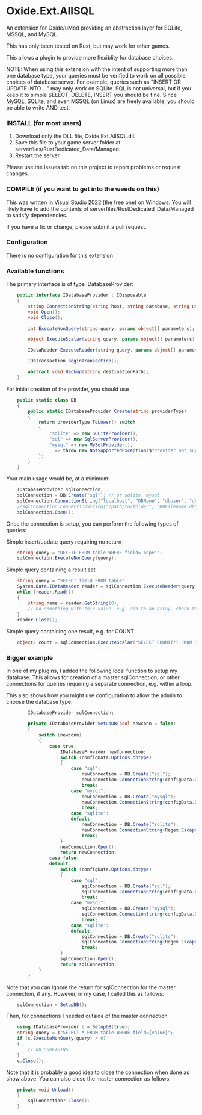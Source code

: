 # Oxide.Ext.AllSQL

An extension for Oxide/uMod providing an abstraction layer for SQLite, MSSQL, and MySQL.

This has only been tested on Rust, but may work for other games.

This allows a plugin to provide more flexiblity for database choices.

NOTE: When using this extension with the intent of supporting more than one database type, your queries must be verified to work on all possible choices of database server.  For example, queries such as "INSERT OR UPDATE INTO ..." may only work on SQLite.  SQL is not universal, but if you keep it to simple SELECT, DELETE, INSERT you should be fine.  Since MySQL, SQLite, and even MSSQL (on Linux) are freely available, you should be able to write AND test.

### INSTALL (for most users)

1. Download only the DLL file, Oxide.Ext.AllSQL.dll.
2. Save this file to your game server folder at serverfiles/RustDedicated_Data/Managed.
3. Restart the server

Please use the issues tab on this project to report problems or request changes.

### COMPILE (if you want to get into the weeds on this)

This was written in Visual Studio 2022 (the free one) on Windows.  You will likely have to add the contents of serverfiles/RustDedicated_Data/Managed to satisfy dependencies.

If you have a fix or change, please submit a pull request.

### Configuration
  There is no configuration for this extension


### Available functions

The primary interface is of type IDatabaseProvider:

```cs
    public interface IDatabaseProvider : IDisposable
    {
        string ConnectionString(string host, string database, string user, string password);
        void Open();
        void Close();

        int ExecuteNonQuery(string query, params object[] parameters);

        object ExecuteScalar(string query, params object[] parameters);

        IDataReader ExecuteReader(string query, params object[] parameters);

        IDbTransaction BeginTransaction();

        abstract void Backup(string destinationPath);
    }
```

For initial creation of the provider, you should use

```cs
    public static class DB
    {
        public static IDatabaseProvider Create(string providerType)
        {
            return providerType.ToLower() switch
            {
                "sqlite" => new SQLiteProvider(),
                "sql" => new SqlServerProvider(),
                "mysql" => new MySqlProvider(),
                _ => throw new NotSupportedException($"Provider not supported: {providerType}")
            };
        }
    }
```

Your main usage would be, at a minimum:

```cs
    IDatabaseProvider sqlConnection;
    sqlConnection = DB.Create("sql"); // or sqlite, mysql
    sqlConnection.ConnectionString("localhost", "DBName", "dbuser", "dbpass");  // SQL or MySQL
    //sqlConnection.ConnectionString("/path/to/folder", "DBFilename.db", "", ""); // SQLite
    sqlConnection.Open();
```

Once the connection is setup, you can perform the following types of queries:

Simple insert/update query requiring no return
```cs
    string query = "DELETE FROM table WHERE field='nope'";
    sqlConnection.ExecuteNonQuery(query);
```

Simple query containing a result set
```cs
    string query = "SELECT field FROM table";
    System.Data.IDataReader reader = sqlConnection.ExecuteReader(query);
    while (reader.Read())
    {
        string name = reader.GetString(0);
        // Do something with this value, e.g. add to an array, check the value and make a decision, etc.
    }
    reader.Close();
```

Simple query containing one result, e.g. for COUNT
```cs
    object? count = sqlConnection.ExecuteScalar("SELECT COUNT(*) FROM table");
```

### Bigger example

In one of my plugins, I added the following local function to setup my database.  This allows for creation of a master sqlConnection, or other connections for queries requiring a separate connection, e.g. within a loop.

This also shows how you might use configuration to allow the admin to choose the database type.


```cs
        IDatabaseProvider sqlConnection;

        private IDatabaseProvider SetupDB(bool newconn = false)
        {
            switch (newconn)
            {
                case true:
                    IDatabaseProvider newConnection;
                    switch (configData.Options.dbtype)
                    {
                        case "sql":
                            newConnection = DB.Create("sql");
                            newConnection.ConnectionString(configData.Options.dbhost, configData.Options.dbname, configData.Options.dbuser, configData.Options.dbpass);
                            break;
                        case "mysql":
                            newConnection = DB.Create("mysql");
                            newConnection.ConnectionString(configData.Options.dbhost, configData.Options.dbname, configData.Options.dbuser, configData.Options.dbpass);
                            break;
                        case "sqlite":
                        default:
                            newConnection = DB.Create("sqlite");
							newConnection.ConnectionString(Regex.Escape(Path.Combine(Interface.GetMod().DataDirectory, Name)), "", "");
                            break;
                    }
                    newConnection.Open();
                    return newConnection;
                case false:
                default:
                    switch (configData.Options.dbtype)
                    {
                        case "sql":
                            sqlConnection = DB.Create("sql");
                            sqlConnection.ConnectionString(configData.Options.dbhost, configData.Options.dbname, configData.Options.dbuser, configData.Options.dbpass);
                            break;
                        case "mysql":
                            sqlConnection = DB.Create("mysql");
                            sqlConnection.ConnectionString(configData.Options.dbhost, configData.Options.dbname, configData.Options.dbuser, configData.Options.dbpass);
                            break;
                        case "sqlite":
                        default:
                            sqlConnection = DB.Create("sqlite");
							sqlConnection.ConnectionString(Regex.Escape(Path.Combine(Interface.GetMod().DataDirectory, Name)), "", "");
                            break;
                    }
                    sqlConnection.Open();
                    return sqlConnection;
            }
        }
```

Note that you can ignore the return for sqlConnection for the master connection, if any.  However, in my case, I called this as follows:

```cs
    sqlConnection = SetupDB();
```

Then, for connections I needed outside of the master connection

```cs
    using IDatabaseProvider c = SetupDB(true);
    string query = $"SELECT * FROM table WHERE field={value}";
    if (c.ExecuteNonQuery(query) > 0)
    {
        // DO SOMETHING
    }
    c.Close();
```

Note that it is probably a good idea to close the connection when done as show above.  You can also close the master connection as follows:

```cs
    private void Unload()
    {
        sqlConnection?.Close();
    }
```

